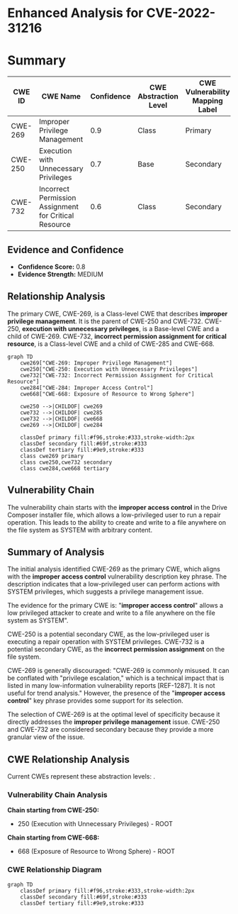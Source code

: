 # Enhanced Analysis for CVE-2022-31216

# Summary
| CWE ID | CWE Name | Confidence | CWE Abstraction Level | CWE Vulnerability Mapping Label | CWE-Vulnerability Mapping Notes |
|---|---|---|---|---|---|
| CWE-269 | Improper Privilege Management | 0.9 | Class | Primary | Discouraged |
| CWE-250 | Execution with Unnecessary Privileges | 0.7 | Base | Secondary | Allowed |
| CWE-732 | Incorrect Permission Assignment for Critical Resource | 0.6 | Class | Secondary | Allowed-with-Review |

## Evidence and Confidence

*   **Confidence Score:** 0.8
*   **Evidence Strength:** MEDIUM

## Relationship Analysis
The primary CWE, CWE-269, is a Class-level CWE that describes **improper privilege management**. It is the parent of CWE-250 and CWE-732. CWE-250, **execution with unnecessary privileges**, is a Base-level CWE and a child of CWE-269. CWE-732, **incorrect permission assignment for critical resource**, is a Class-level CWE and a child of CWE-285 and CWE-668.

```mermaid
graph TD
    cwe269["CWE-269: Improper Privilege Management"]
    cwe250["CWE-250: Execution with Unnecessary Privileges"]
    cwe732["CWE-732: Incorrect Permission Assignment for Critical Resource"]
    cwe284["CWE-284: Improper Access Control"]
    cwe668["CWE-668: Exposure of Resource to Wrong Sphere"]
    
    cwe250 -->|CHILDOF| cwe269
    cwe732 -->|CHILDOF| cwe285
    cwe732 -->|CHILDOF| cwe668
    cwe269 -->|CHILDOF| cwe284
    
    classDef primary fill:#f96,stroke:#333,stroke-width:2px
    classDef secondary fill:#69f,stroke:#333
    classDef tertiary fill:#9e9,stroke:#333
    class cwe269 primary
    class cwe250,cwe732 secondary
    class cwe284,cwe668 tertiary
```

## Vulnerability Chain
The vulnerability chain starts with the **improper access control** in the Drive Composer installer file, which allows a low-privileged user to run a repair operation. This leads to the ability to create and write to a file anywhere on the file system as SYSTEM with arbitrary content.

## Summary of Analysis
The initial analysis identified CWE-269 as the primary CWE, which aligns with the **improper access control** vulnerability description key phrase. The description indicates that a low-privileged user can perform actions with SYSTEM privileges, which suggests a privilege management issue.

The evidence for the primary CWE is: "**improper access control**" allows a low privileged attacker to create and write to a file anywhere on the file system as SYSTEM".

CWE-250 is a potential secondary CWE, as the low-privileged user is executing a repair operation with SYSTEM privileges.
CWE-732 is a potential secondary CWE, as the **incorrect permission assignment** on the file system.

CWE-269 is generally discouraged: "CWE-269 is commonly misused. It can be conflated with "privilege escalation," which is a technical impact that is listed in many low-information vulnerability reports [REF-1287]. It is not useful for trend analysis." However, the presence of the "**improper access control**" key phrase provides some support for its selection.

The selection of CWE-269 is at the optimal level of specificity because it directly addresses the **improper privilege management** issue. CWE-250 and CWE-732 are considered secondary because they provide a more granular view of the issue.


## CWE Relationship Analysis

Current CWEs represent these abstraction levels: .


### Vulnerability Chain Analysis

**Chain starting from CWE-250:**
- 250 (Execution with Unnecessary Privileges) - ROOT


**Chain starting from CWE-668:**
- 668 (Exposure of Resource to Wrong Sphere) - ROOT



### CWE Relationship Diagram

```mermaid
graph TD
    classDef primary fill:#f96,stroke:#333,stroke-width:2px
    classDef secondary fill:#69f,stroke:#333
    classDef tertiary fill:#9e9,stroke:#333
```